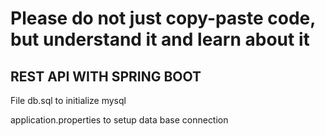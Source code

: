 # Please do not just copy-paste code, but understand it and learn about it

## REST API WITH SPRING BOOT

File db.sql to initialize mysql


application.properties to setup data base connection

